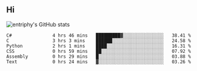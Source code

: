 ## Hi
![entriphy's GitHub stats](https://github-readme-stats.vercel.app/api?username=entriphy&show_icons=true&title_color=2196F3&bg_color=212121&text_color=FAFAFA&hide_border=true)
<!--START_SECTION:waka-->

```text
C#               4 hrs 46 mins   █████████▓░░░░░░░░░░░░░░░   38.41 %
C                3 hrs 3 mins    ██████░░░░░░░░░░░░░░░░░░░   24.58 %
Python           2 hrs 1 mins    ████░░░░░░░░░░░░░░░░░░░░░   16.31 %
CSS              0 hrs 59 mins   ██░░░░░░░░░░░░░░░░░░░░░░░   07.92 %
Assembly         0 hrs 29 mins   █░░░░░░░░░░░░░░░░░░░░░░░░   03.88 %
Text             0 hrs 24 mins   ▓░░░░░░░░░░░░░░░░░░░░░░░░   03.26 %
```

<!--END_SECTION:waka-->

